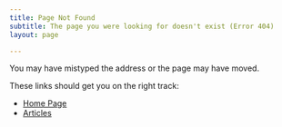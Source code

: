 ```yaml
---
title: Page Not Found
subtitle: The page you were looking for doesn't exist (Error 404)
layout: page

---
```


You may have mistyped the address or the page may have moved.

These links should get you on the right track: 

- [Home Page](/)
- [Articles](/articles)
